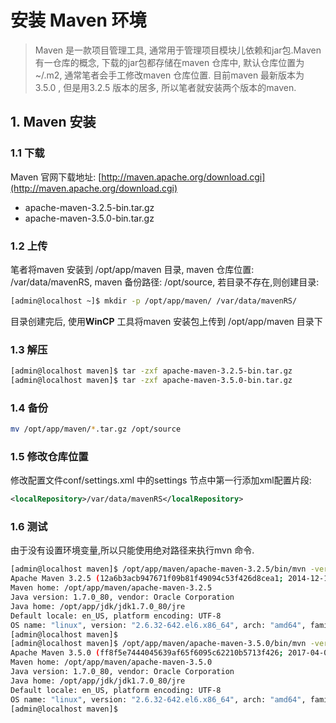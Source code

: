# 安装 Maven 环境
> Maven 是一款项目管理工具, 通常用于管理项目模块儿依赖和jar包.Maven 有一仓库的概念, 下载的jar包都存储在maven 仓库中, 默认仓库位置为~/.m2, 通常笔者会手工修改maven 仓库位置. 目前maven 最新版本为 3.5.0 , 但是用3.2.5 版本的居多, 所以笔者就安装两个版本的maven.

## 1. Maven 安装
### 1.1 下载
Maven 官网下载地址: [http://maven.apache.org/download.cgi](http://maven.apache.org/download.cgi)
* apache-maven-3.2.5-bin.tar.gz
* apache-maven-3.5.0-bin.tar.gz

### 1.2 上传
笔者将maven 安装到 /opt/app/maven 目录, maven 仓库位置: /var/data/mavenRS, maven 备份路径: /opt/source, 若目录不存在,则创建目录:

``` bash
[admin@localhost ~]$ mkdir -p /opt/app/maven/ /var/data/mavenRS/
```
目录创建完后, 使用**WinCP** 工具将maven 安装包上传到 /opt/app/maven 目录下

### 1.3 解压
``` bash
[admin@localhost maven]$ tar -zxf apache-maven-3.2.5-bin.tar.gz
[admin@localhost maven]$ tar -zxf apache-maven-3.5.0-bin.tar.gz
```

### 1.4 备份
``` bash
mv /opt/app/maven/*.tar.gz /opt/source
```

### 1.5 修改仓库位置

修改配置文件conf/settings.xml 中的settings 节点中第一行添加xml配置片段: 

``` xml
<localRepository>/var/data/mavenRS</localRepository>
```

### 1.6 测试
由于没有设置环境变量,所以只能使用绝对路径来执行mvn 命令.
``` bash
[admin@localhost maven]$ /opt/app/maven/apache-maven-3.2.5/bin/mvn -version
Apache Maven 3.2.5 (12a6b3acb947671f09b81f49094c53f426d8cea1; 2014-12-15T01:29:23+08:00)
Maven home: /opt/app/maven/apache-maven-3.2.5
Java version: 1.7.0_80, vendor: Oracle Corporation
Java home: /opt/app/jdk/jdk1.7.0_80/jre
Default locale: en_US, platform encoding: UTF-8
OS name: "linux", version: "2.6.32-642.el6.x86_64", arch: "amd64", family: "unix"
[admin@localhost maven]$ 
[admin@localhost maven]$ /opt/app/maven/apache-maven-3.5.0/bin/mvn -version
Apache Maven 3.5.0 (ff8f5e7444045639af65f6095c62210b5713f426; 2017-04-04T03:39:06+08:00)
Maven home: /opt/app/maven/apache-maven-3.5.0
Java version: 1.7.0_80, vendor: Oracle Corporation
Java home: /opt/app/jdk/jdk1.7.0_80/jre
Default locale: en_US, platform encoding: UTF-8
OS name: "linux", version: "2.6.32-642.el6.x86_64", arch: "amd64", family: "unix"
[admin@localhost maven]$
```

## 




